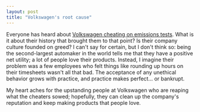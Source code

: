 ```yaml
---
layout: post
title: "Volkswagen's root cause"
---
```


Everyone has heard about [Volkswagen cheating on emissions tests](http://bgr.com/2015/09/23/volkswagen-pollution-test-cheating-diesel/). What is it about their history that brought them to that point? Is their company culture founded on greed? I can't say for certain, but I don't think so: being the second-largest automaker in the world tells me that they have a positive net utility; a lot of people love their products. Instead, I imagine their problem was a few employees who felt things like rounding up hours on their timesheets wasn't all that bad. The acceptance of any unethical behavior grows with practice, and practice makes perfect... or bankrupt. 

My heart aches for the upstanding people at Volkswagen who are reaping what the cheaters sowed; hopefully, they can clean up the company's reputation and keep making products that people love.